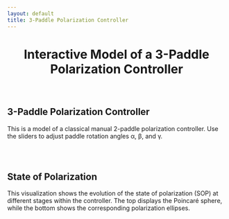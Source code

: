 ```yaml
---
layout: default
title: 3-Paddle Polarization Controller
---
```


<style>

	h1 {
		text-align: center;
		margin-bottom: 40px;
	}

	.container1 {
		display: flex;
		justify-content: center;
		gap: 20px;
		align-items: flex-start;
		flex-wrap: wrap;
	}

	.column {
		display: flex;
		flex-direction: column;
		align-items: center;
		width: 600px;
	}

	.text-block {
		height: 150px; /* Alignment by height of headings+text */
		margin-bottom: 10px;
	}

	.applet {
		width: 600px;
		height: 600px;
	}

	@media (max-width: 1260px) {
		.container {
		  flex-direction: column;
		  align-items: center;
		}

		.text-block {
		  height: auto;
		}
	}
</style>

<h1>Interactive Model of a 3-Paddle Polarization Controller</h1>

<div class="container1">
  <!-- Left column -->
  <div class="column">
    <div class="text-block">
      <h2>3-Paddle Polarization Controller</h2>
      <p>This is a model of a classical manual 2-paddle polarization controller. Use the sliders to adjust paddle rotation angles α, β, and γ.</p>
    </div>
    <div id="controller"></div>
    <div style="display: flex; gap: 0px; flex-wrap: wrap; justify-content: center;">
      <div id="ellips0"></div>
      <div id="ellips1"></div>
      <div id="ellips2"></div>
    </div>    

  </div>

  <!-- Right column -->
  <div class="column">
    <div class="text-block">
      <h2>State of Polarization</h2>
      <p>This visualization shows the evolution of the state of polarization (SOP) at different stages within the controller. The top displays the Poincaré sphere, while the bottom shows the corresponding polarization ellipses.</p>
    </div>
    <div id="poincare"></div>
  </div>
</div>


<script>
  function hexToRgb(hex) {
    hex = hex.replace('#', '');
    let r = parseInt(hex.substring(0, 2), 16);
    let g = parseInt(hex.substring(2, 4), 16);
    let b = parseInt(hex.substring(4, 6), 16);
    return [r, g, b];
  }

  function syncColor(sourceApplet, sourceObjectName, targetApplet, targetObjectName) {
    try {
      const hexColor = sourceApplet.getColor(sourceObjectName); // Получаем цвет
      const [r, g, b] = hexToRgb(hexColor); // Преобразуем в RGB
      targetApplet.setColor(targetObjectName, r, g, b); // Синхронизируем цвет
      console.log(`Synced color from ${sourceObjectName} to ${targetObjectName}: RGB(${r}, ${g}, ${b})`);
    } catch (e) {
      console.error(`Error syncing color:`, e);
    }
  }

  function syncCoords(sourceApplet, sourcePointName, targetApplet, targetObjectName) {
    try {
      const x = sourceApplet.getXcoord(sourcePointName);
      const y = sourceApplet.getYcoord(sourcePointName);
      const z = sourceApplet.getZcoord(sourcePointName);
      targetApplet.setCoords(targetObjectName, x, y, z);
      console.log(`Synced coords from ${sourcePointName} to ${targetObjectName}: [${x}, ${y}, ${z}]`);
    } catch (e) {
      console.error(`Error syncing coords:`, e);
    }
  }

  function syncValue(sourceApplet, sourceObjectName, targetApplet,targetObjectName) {
    // get value from controller and set value in poincare
	const value = 2*sourceApplet.getValue(sourceObjectName);/* Multiple by 2 due to double of angles on the Poincare sphere */
	targetApplet.setValue(targetObjectName, value);
	console.log(`Updated ${targetObjectName} in Poincare: ${value}`);
  } 
  
  function ggbOnInit(param) {
  	if (param == "controller") {
    // init update listeners for controller
      controller.registerObjectUpdateListener("th1", () => syncValue(controller, "th1", poincare, "th1"));
      controller.registerObjectUpdateListener("th2", () => syncValue(controller, "th2", poincare, "th2"));
	  }    
    
    if (param === "poincare") {
      // Регистрация listener'ов для обновления
      poincare.registerObjectUpdateListener("P0", () => syncCoords(poincare, "P0", ellips0, "S"));
      poincare.registerObjectUpdateListener("P1", () => syncCoords(poincare, "P1", ellips1, "S"));
      poincare.registerObjectUpdateListener("P2", () => syncCoords(poincare, "P2", ellips2, "S"));

      // Wait a little before setup
      setTimeout(() => {
	// initial setup
	syncValue(controller, "th1", poincare, "th1");
      	syncValue(controller, "th2", poincare, "th2");

	controller.setColor("paddle1", 0, 100, 255)      
	controller.setColor("paddle2", 200, 100, 80)
	      
	syncColor(poincare, "P0", ellips0, "ellips");
        syncColor(poincare, "P1", ellips1, "ellips");
        syncColor(poincare, "P2", ellips2, "ellips");

        syncCoords(poincare, "P0", ellips0, "S");
        syncCoords(poincare, "P1", ellips1, "S");
        syncCoords(poincare, "P2", ellips2, "S");
      }, 30); // delay 30 ms to upload all
    }
  }
  
  // Создание апплетов с уникальными идентификаторами
  var controller = new GGBApplet(createGGBParams("controller", "kfrkrdcp", {width: 600, height: 450}), true);
  var poincare = new GGBApplet(createGGBParams("poincare", "whv59uhb",{enableRightClick: true}), true);
  var ellips0 = new GGBApplet(createGGBParams("ellips0", "ar9nzxm3", {width: 150, height: 150}), true);
  var ellips1 = new GGBApplet(createGGBParams("ellips1", "ar9nzxm3", {width: 150, height: 150}), true);
  var ellips2 = new GGBApplet(createGGBParams("ellips2", "ar9nzxm3", {width: 150, height: 150}), true);

  window.onload = function () {
    // Вставка апплетов на страницу
    controller.inject("controller")
    poincare.inject("poincare");
    ellips0.inject("ellips0");
    ellips1.inject("ellips1");
    ellips2.inject("ellips2");
  };
  

</script>
